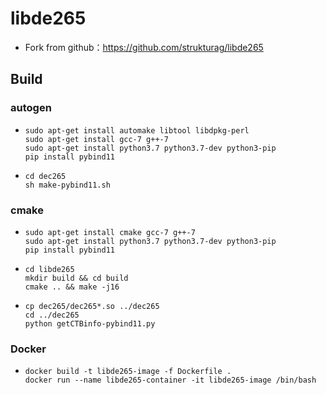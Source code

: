 # libde265

* Fork from github：https://github.com/strukturag/libde265

## Build

### autogen

* ```
  sudo apt-get install automake libtool libdpkg-perl
  sudo apt-get install gcc-7 g++-7
  sudo apt-get install python3.7 python3.7-dev python3-pip
  pip install pybind11
  ```

* ```
  cd dec265
  sh make-pybind11.sh
  ```

### cmake

* ```
  sudo apt-get install cmake gcc-7 g++-7
  sudo apt-get install python3.7 python3.7-dev python3-pip
  pip install pybind11
  ```

* ```
  cd libde265
  mkdir build && cd build
  cmake .. && make -j16
  ```

* ```
  cp dec265/dec265*.so ../dec265
  cd ../dec265
  python getCTBinfo-pybind11.py
  ```

### Docker

* ```
  docker build -t libde265-image -f Dockerfile .
  docker run --name libde265-container -it libde265-image /bin/bash
  ```

  


